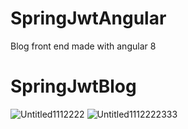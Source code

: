 # SpringJwtAngular
Blog front end made with angular 8
# SpringJwtBlog

![Untitled1112222](https://user-images.githubusercontent.com/53650114/71987683-57738500-3237-11ea-8444-3fe6b52cc0b5.png)
![Untitled1112222333](https://user-images.githubusercontent.com/53650114/71987685-57738500-3237-11ea-9291-90548fa30e93.png)
